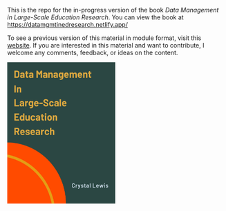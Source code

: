 This is the repo for the in-progress version of the book *Data Management in Large-Scale Education Research*. You can view the book at https://datamgmtinedresearch.netlify.app/

To see a previous version of this material in module format, visit this [website](https://cghlewis.github.io/mpsi-data-training/). If you are interested in this material and want to contribute, I welcome any comments, feedback, or ideas on the content.

<img src="book_featured.PNG" class="cover" width="250" height="328"/>
